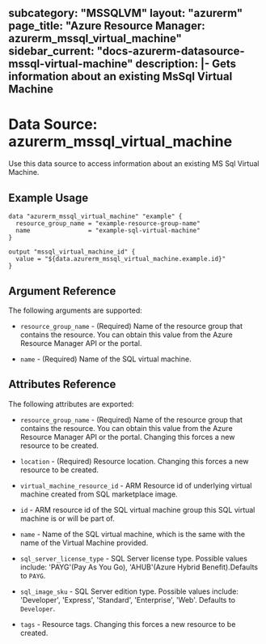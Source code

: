 subcategory: "MSSQLVM"
layout: "azurerm"
page_title: "Azure Resource Manager: azurerm_mssql_virtual_machine"
sidebar_current: "docs-azurerm-datasource-mssql-virtual-machine"
description: |-
  Gets information about an existing MsSql Virtual Machine
---

# Data Source: azurerm_mssql_virtual_machine

Use this data source to access information about an existing MS Sql Virtual Machine.


## Example Usage

```hcl
data "azurerm_mssql_virtual_machine" "example" {
  resource_group_name = "example-resource-group-name"
  name                = "example-sql-virtual-machine"
}

output "mssql_virtual_machine_id" {
  value = "${data.azurerm_mssql_virtual_machine.example.id}"
}
```


## Argument Reference

The following arguments are supported:

* `resource_group_name` - (Required) Name of the resource group that contains the resource. You can obtain this value from the Azure Resource Manager API or the portal.

* `name` - (Required) Name of the SQL virtual machine.


## Attributes Reference

The following attributes are exported:

* `resource_group_name` - (Required) Name of the resource group that contains the resource. You can obtain this value from the Azure Resource Manager API or the portal. Changing this forces a new resource to be created.

* `location` - (Required) Resource location. Changing this forces a new resource to be created.

* `virtual_machine_resource_id` - ARM Resource id of underlying virtual machine created from SQL marketplace image.

* `id` - ARM resource id of the SQL virtual machine group this SQL virtual machine is or will be part of.

* `name` - Name of the SQL virtual machine, which is the same with the name of the Virtual Machine provided.

* `sql_server_license_type` - SQL Server license type. Possible values include: 'PAYG'(Pay As You Go), 'AHUB'(Azure Hybrid Benefit).Defaults to `PAYG`.

* `sql_image_sku` - SQL Server edition type. Possible values include: 'Developer', 'Express', 'Standard', 'Enterprise', 'Web'. Defaults to `Developer`.

* `tags` - Resource tags. Changing this forces a new resource to be created.

